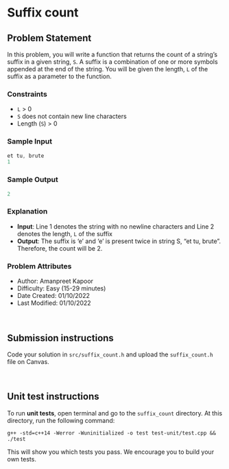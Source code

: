 # Suffix count 

## Problem Statement  
In this problem, you will write a function that returns the count of a string’s suffix in a given string, `S`. A suffix is a combination of one or more symbols appended at the end of the string. You will be given the length, `L` of the suffix as a parameter to the function.  

### Constraints
- `L` > 0
- `S` does not contain new line characters
- Length (`S`) > 0

### Sample Input 
```c++  
et tu, brute  
1
```

### Sample Output
```c++  
2 
```

### Explanation  
- **Input**: Line 1 denotes the string with no newline characters and Line 2 denotes the length, `L` of the suffix
- **Output**: The suffix is ‘e’ and ‘e’ is present twice in string S, “et tu, brute”. Therefore, the count will be 2. 

### Problem Attributes
- Author: Amanpreet Kapoor
- Difficulty: Easy (15-29 minutes)
- Date Created: 01/10/2022
- Last Modified: 01/10/2022

<br>

## Submission instructions

 Code your solution in `src/suffix_count.h` and upload the `suffix_count.h` file on Canvas.

<br>

## Unit test instructions

To run **unit tests**, open terminal and go to the `suffix_count` directory. At this directory, run the following command:  

`g++ -std=c++14 -Werror -Wuninitialized -o test test-unit/test.cpp && ./test`

This will show you which tests you pass. We encourage you to build your own tests.

